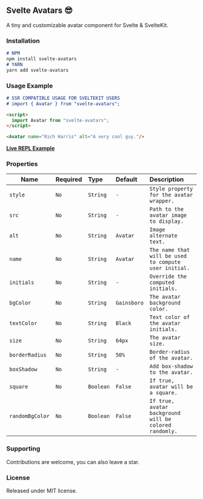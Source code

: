## Svelte Avatars 😎

A tiny and customizable avatar component for Svelte & SvelteKit.

### Installation

```markdown
# NPM
npm install svelte-avatars
# YARN
yarn add svelte-avatars
```

### Usage Example

```markdown
# SSR COMPATIBLE USAGE FOR SVELTEKIT USERS
# import { Avatar } from "svelte-avatars";

<script>
  import Avatar from "svelte-avatars";
</script>

<Avatar name="Rich Harris" alt="A very cool guy."/>
```

**[Live REPL Example](https://svelte.dev/repl/c1a4c86f3a3c458fa775d3177042a442?version=4.2.0)**

### Properties

| Name  | Required | Type  | Default | Description |
| ------------- |:-------------| :------------- | :------------- | :-------------
| ```style```      | ```No```     | ```String``` | ```-``` | ```Style property for the avatar wrapper.``` |
| ```src```      | ```No```     | ```String``` | ```-``` | ```Path to the avatar image to display.``` |
| ```alt```      | ```No```     | ```String``` | ```Avatar``` | ```Image alternate text.``` |
| ```name```      | ```No```     | ```String``` | ```Avatar``` | ```The name that will be used to compute user initial.``` |
| ```initials```      | ```No```     | ```String``` | ```-``` | ```Override the computed initials.``` |
| ```bgColor```      | ```No```    | ```String``` | ```Gainsboro``` | ```The avatar background color.``` |
| ```textColor```      | ```No```     | ```String``` | ```Black``` | ```Text color of the avatar initials.``` |
| ```size```      | ```No```     | ```String``` | ```64px``` | ```The avatar size.``` |
| ```borderRadius```      | ```No```     | ```String``` | ```50%``` | ```Border-radius of the avatar.``` |
| ```boxShadow```      | ```No```     | ```String``` | ```-``` | ```Add box-shadow to the avatar.``` |
| ```square```      | ```No```     | ```Boolean``` | ```False``` | ```If true, avatar will be a square.``` |
| ```randomBgColor```      | ```No```     | ```Boolean``` | ```False``` | ```If true, avatar background will be colored randomly.``` |

### Supporting
Contributions are welcome, you can also leave a star.

### License
Released under MIT license.

